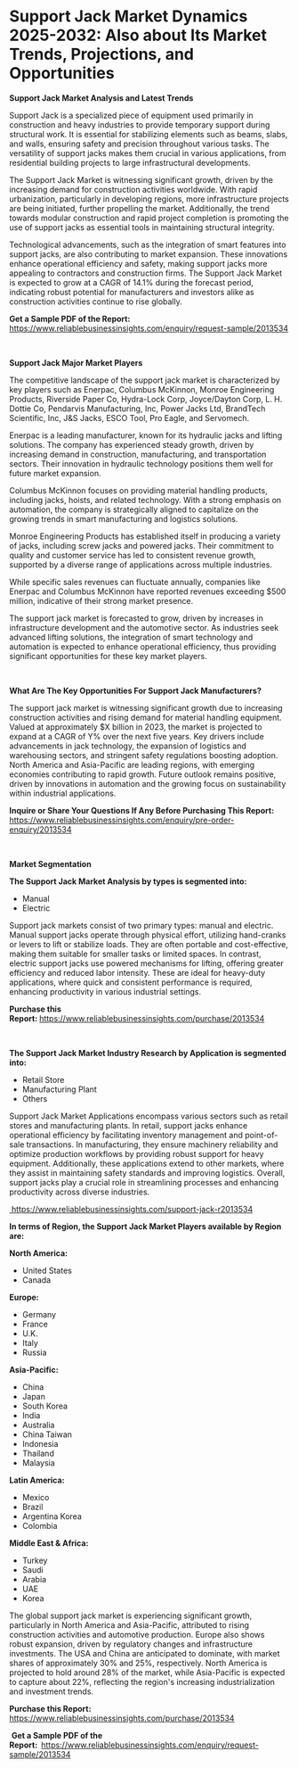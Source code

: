 <p><h1>Support Jack Market Dynamics 2025-2032: Also about Its Market Trends, Projections, and Opportunities</h1></p><p><strong>Support Jack Market Analysis and Latest Trends</strong></p>
<p><p>Support Jack is a specialized piece of equipment used primarily in construction and heavy industries to provide temporary support during structural work. It is essential for stabilizing elements such as beams, slabs, and walls, ensuring safety and precision throughout various tasks. The versatility of support jacks makes them crucial in various applications, from residential building projects to large infrastructural developments.</p><p>The Support Jack Market is witnessing significant growth, driven by the increasing demand for construction activities worldwide. With rapid urbanization, particularly in developing regions, more infrastructure projects are being initiated, further propelling the market. Additionally, the trend towards modular construction and rapid project completion is promoting the use of support jacks as essential tools in maintaining structural integrity.</p><p>Technological advancements, such as the integration of smart features into support jacks, are also contributing to market expansion. These innovations enhance operational efficiency and safety, making support jacks more appealing to contractors and construction firms. The Support Jack Market is expected to grow at a CAGR of 14.1% during the forecast period, indicating robust potential for manufacturers and investors alike as construction activities continue to rise globally.</p></p>
<p><strong>Get a Sample PDF of the Report:&nbsp;</strong> <a href="https://www.reliablebusinessinsights.com/enquiry/request-sample/2013534?utm_campaign=1121&utm_medium=2&utm_source=Github&utm_content=ia&utm_term=12042025&utm_id=support-jack">https://www.reliablebusinessinsights.com/enquiry/request-sample/2013534</a></p>
<p>&nbsp;</p>
<p><strong>Support Jack Major Market Players</strong></p>
<p><p>The competitive landscape of the support jack market is characterized by key players such as Enerpac, Columbus McKinnon, Monroe Engineering Products, Riverside Paper Co, Hydra-Lock Corp, Joyce/Dayton Corp, L. H. Dottie Co, Pendarvis Manufacturing, Inc, Power Jacks Ltd, BrandTech Scientific, Inc, J&S Jacks, ESCO Tool, Pro Eagle, and Servomech. </p><p>Enerpac is a leading manufacturer, known for its hydraulic jacks and lifting solutions. The company has experienced steady growth, driven by increasing demand in construction, manufacturing, and transportation sectors. Their innovation in hydraulic technology positions them well for future market expansion.</p><p>Columbus McKinnon focuses on providing material handling products, including jacks, hoists, and related technology. With a strong emphasis on automation, the company is strategically aligned to capitalize on the growing trends in smart manufacturing and logistics solutions. </p><p>Monroe Engineering Products has established itself in producing a variety of jacks, including screw jacks and powered jacks. Their commitment to quality and customer service has led to consistent revenue growth, supported by a diverse range of applications across multiple industries.</p><p>While specific sales revenues can fluctuate annually, companies like Enerpac and Columbus McKinnon have reported revenues exceeding $500 million, indicative of their strong market presence. </p><p>The support jack market is forecasted to grow, driven by increases in infrastructure development and the automotive sector. As industries seek advanced lifting solutions, the integration of smart technology and automation is expected to enhance operational efficiency, thus providing significant opportunities for these key market players.</p></p>
<p>&nbsp;</p>
<p><strong>What Are The Key Opportunities For Support Jack Manufacturers?</strong></p>
<p><p>The support jack market is witnessing significant growth due to increasing construction activities and rising demand for material handling equipment. Valued at approximately $X billion in 2023, the market is projected to expand at a CAGR of Y% over the next five years. Key drivers include advancements in jack technology, the expansion of logistics and warehousing sectors, and stringent safety regulations boosting adoption. North America and Asia-Pacific are leading regions, with emerging economies contributing to rapid growth. Future outlook remains positive, driven by innovations in automation and the growing focus on sustainability within industrial applications.</p></p>
<p><strong>Inquire or Share Your Questions If Any Before Purchasing This Report:</strong> <a href="https://www.reliablebusinessinsights.com/enquiry/pre-order-enquiry/2013534?utm_campaign=1121&utm_medium=2&utm_source=Github&utm_content=ia&utm_term=12042025&utm_id=support-jack">https://www.reliablebusinessinsights.com/enquiry/pre-order-enquiry/2013534</a></p>
<p>&nbsp;</p>
<p><strong>Market Segmentation</strong></p>
<p><strong>The Support Jack Market Analysis by types is segmented into:</strong></p>
<p><ul><li>Manual</li><li>Electric</li></ul></p>
<p><p>Support jack markets consist of two primary types: manual and electric. Manual support jacks operate through physical effort, utilizing hand-cranks or levers to lift or stabilize loads. They are often portable and cost-effective, making them suitable for smaller tasks or limited spaces. In contrast, electric support jacks use powered mechanisms for lifting, offering greater efficiency and reduced labor intensity. These are ideal for heavy-duty applications, where quick and consistent performance is required, enhancing productivity in various industrial settings.</p></p>
<p><strong>Purchase this Report:&nbsp;</strong><a href="https://www.reliablebusinessinsights.com/purchase/2013534?utm_campaign=1121&utm_medium=2&utm_source=Github&utm_content=ia&utm_term=12042025&utm_id=support-jack">https://www.reliablebusinessinsights.com/purchase/2013534</a></p>
<p>&nbsp;</p>
<p><strong>The Support Jack Market Industry Research by Application is segmented into:</strong></p>
<p><ul><li>Retail Store</li><li>Manufacturing Plant</li><li>Others</li></ul></p>
<p><p>Support Jack Market Applications encompass various sectors such as retail stores and manufacturing plants. In retail, support jacks enhance operational efficiency by facilitating inventory management and point-of-sale transactions. In manufacturing, they ensure machinery reliability and optimize production workflows by providing robust support for heavy equipment. Additionally, these applications extend to other markets, where they assist in maintaining safety standards and improving logistics. Overall, support jacks play a crucial role in streamlining processes and enhancing productivity across diverse industries.</p></p>
<p><a href="https://www.reliablebusinessinsights.com/support-jack-r2013534?utm_campaign=1121&utm_medium=2&utm_source=Github&utm_content=ia&utm_term=12042025&utm_id=support-jack">&nbsp;https://www.reliablebusinessinsights.com/support-jack-r2013534</a></p>
<p><strong>In terms of Region, the Support Jack Market Players available by Region are:</strong></p>
<p>
    <p> <strong> North America: </strong>
        <ul>
            <li>United States</li>
            <li>Canada</li>
        </ul>
        </p> 
    <p> <strong> Europe: </strong>
        <ul>
            <li>Germany</li>
            <li>France</li>
            <li>U.K.</li>
            <li>Italy</li>
            <li>Russia</li>
        </ul>
        </p> 
    <p> <strong> Asia-Pacific: </strong>
        <ul>
            <li>China</li>
            <li>Japan</li>
            <li>South Korea</li>
            <li>India</li>
            <li>Australia</li>
            <li>China Taiwan</li>
            <li>Indonesia</li>
            <li>Thailand</li>
            <li>Malaysia</li>
        </ul>
        </p> 
    <p> <strong> Latin America: </strong>
        <ul>
            <li>Mexico</li>
            <li>Brazil</li>
            <li>Argentina Korea</li>
            <li>Colombia</li>
        </ul>
        </p> 
    <p> <strong> Middle East & Africa: </strong>
        <ul>
            <li>Turkey</li>
            <li>Saudi</li>
            <li>Arabia</li>
            <li>UAE</li>
            <li>Korea</li>
        </ul>
    </p>
    </p>
<p><p>The global support jack market is experiencing significant growth, particularly in North America and Asia-Pacific, attributed to rising construction activities and automotive production. Europe also shows robust expansion, driven by regulatory changes and infrastructure investments. The USA and China are anticipated to dominate, with market shares of approximately 30% and 25%, respectively. North America is projected to hold around 28% of the market, while Asia-Pacific is expected to capture about 22%, reflecting the region's increasing industrialization and investment trends.</p></p>
<p><strong>Purchase this Report: </strong><a href="https://www.reliablebusinessinsights.com/purchase/2013534?utm_campaign=1121&utm_medium=2&utm_source=Github&utm_content=ia&utm_term=12042025&utm_id=support-jack">https://www.reliablebusinessinsights.com/purchase/2013534</a></p>
<p>&nbsp;<strong>Get a Sample PDF of the Report:&nbsp;&nbsp;</strong><a href="https://www.reliablebusinessinsights.com/enquiry/request-sample/2013534?utm_campaign=1121&utm_medium=2&utm_source=Github&utm_content=ia&utm_term=12042025&utm_id=support-jack">https://www.reliablebusinessinsights.com/enquiry/request-sample/2013534</a></p>
<p><strong></strong></p>
<p><p></p><p></p><p></p></p>